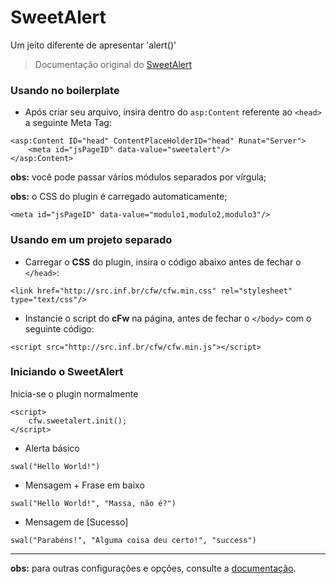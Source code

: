 ﻿# SweetAlert

Um jeito diferente de apresentar 'alert()'
> Documentação original do [SweetAlert](https://github.com/t4t5/sweetalert)

### Usando no boilerplate


* Após criar seu arquivo, insira dentro do `asp:Content` referente ao `<head>` a seguinte Meta Tag:

```
<asp:Content ID="head" ContentPlaceHolderID="head" Runat="Server">
    <meta id="jsPageID" data-value="sweetalert"/>
</asp:Content>
```

**obs:** você pode passar vários módulos separados por vírgula;

**obs:** o CSS do plugin é carregado automaticamente;


```
<meta id="jsPageID" data-value="modulo1,modulo2,modulo3"/>
```

### Usando em um projeto separado

* Carregar o **CSS** do plugin, insira o código abaixo antes de fechar o `</head>`:

```
<link href="http://src.inf.br/cfw/cfw.min.css" rel="stylesheet" type="text/css"/>
```

* Instancie o script do **cFw** na página, antes de fechar o `</body>` com o seguinte código:

```
<script src="http://src.inf.br/cfw/cfw.min.js"></script>
```


### Iniciando o SweetAlert

Inicia-se o plugin normalmente

```
<script>
    cfw.sweetalert.init();
</script>
```

- Alerta básico

```
swal("Hello World!")
```

- Mensagem + Frase em baixo

```
swal("Hello World!", "Massa, não é?")
```

- Mensagem de [Sucesso]

```
swal("Parabéns!", "Alguma coisa deu certo!", "success")
```

--- 
**obs:** para outras configurações e opções, consulte a [documentação](https://github.com/t4t5/sweetalert).